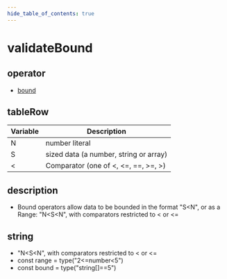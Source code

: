 ```yaml
---
hide_table_of_contents: true
---
```


# validateBound

## operator

-   [bound](./validatebound.md)

## tableRow

| Variable | Description                            |
| -------- | -------------------------------------- |
| N        | number literal                         |
| S        | sized data (a number, string or array) |
| <        | Comparator (one of <, <=, ==, >=, >)   |

## description

-   Bound operators allow data to be bounded in the format "S<N", or as a Range: "N<S<N", with comparators restricted to < or <=

## string

-   "N<S<N", with comparators restricted to < or <= <br/>
-   const range = type("2<=number<5")<br/>
-   const bound = type("string[]==5")<br/>

